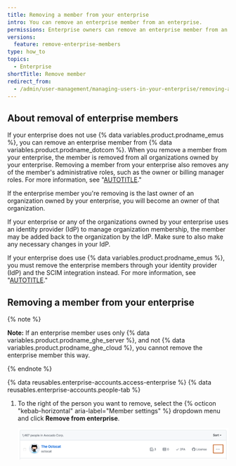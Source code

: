 ```yaml
---
title: Removing a member from your enterprise
intro: You can remove an enterprise member from an enterprise.
permissions: Enterprise owners can remove an enterprise member from an enterprise.
versions:
  feature: remove-enterprise-members
type: how_to
topics:
  - Enterprise
shortTitle: Remove member
redirect_from:
  - /admin/user-management/managing-users-in-your-enterprise/removing-a-member-from-your-enterprise
---
```


## About removal of enterprise members

If your enterprise does not use {% data variables.product.prodname_emus %}, you can remove an enterprise member from {% data variables.product.prodname_dotcom %}. When you remove a member from your enterprise, the member is removed from all organizations owned by your enterprise. Removing a member from your enterprise also removes any of the member's administrative roles, such as the owner or billing manager roles. For more information, see "[AUTOTITLE](/admin/user-management/managing-users-in-your-enterprise/roles-in-an-enterprise)."

If the enterprise member you're removing is the last owner of an organization owned by your enterprise, you will become an owner of that organization.

If your enterprise or any of the organizations owned by your enterprise uses an identity provider (IdP) to manage organization membership, the member may be added back to the organization by the IdP. Make sure to also make any necessary changes in your IdP.

If your enterprise does use {% data variables.product.prodname_emus %}, you must remove the enterprise members through your identity provider (IdP) and the SCIM integration instead. For more information, see "[AUTOTITLE](/admin/identity-and-access-management/using-enterprise-managed-users-for-iam/about-enterprise-managed-users#about-organization-membership-management)."

## Removing a member from your enterprise

{% note %}

**Note:** If an enterprise member uses only {% data variables.product.prodname_ghe_server %}, and not {% data variables.product.prodname_ghe_cloud %}, you cannot remove the enterprise member this way.

{% endnote %}

{% data reusables.enterprise-accounts.access-enterprise %}
{% data reusables.enterprise-accounts.people-tab %}
1. To the right of the person you want to remove, select the {% octicon "kebab-horizontal" aria-label="Member settings" %} dropdown menu and click **Remove from enterprise**.

   ![Screenshot of a user in the list of enterprise members. A dropdown menu, labeled with a kebab icon, is highlighted with an orange outline.](/assets/images/help/business-accounts/remove-member.png)
